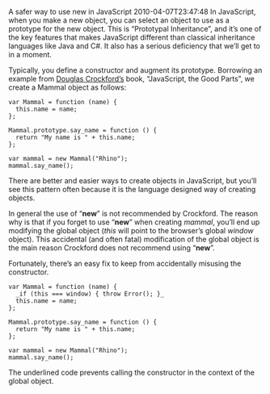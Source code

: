 A safer way to use new in JavaScript
2010-04-07T23:47:48
In JavaScript, when you make a new object, you can select an object to use as a prototype for the new object. This is “Prototypal Inheritance”, and it’s one of the key features that makes JavaScript different than classical inheritance languages like Java and C#. It also has a serious deficiency that we’ll get to in a moment.

Typically, you define a constructor and augment its prototype. Borrowing an example from [Douglas Crockford’s](http://www.crockford.com/) book, “JavaScript, the Good Parts”, we create a Mammal object as follows:
    
    var Mammal = function (name) {  
      this.name = name;  
    };  
      
    Mammal.prototype.say_name = function () {  
      return "My name is " + this.name;  
    };  
      
    var mammal = new Mammal("Rhino");  
    mammal.say_name();

  


There are better and easier ways to create objects in JavaScript, but you’ll see this pattern often because it is the language designed way of creating objects. 

In general the use of “**new**” is not recommended by Crockford. The reason why is that if you forget to use “**new**” when creating _mammal_, you’ll end up modifying the global object (_this_ will point to the browser’s global _window_ object). This accidental (and often fatal) modification of the global object is the main reason Crockford does not recommend using “**new**”.

Fortunately, there’s an easy fix to keep from accidentally misusing the constructor.
    
    var Mammal = function (name) {  
      _if (this === window) { throw Error(); }_  
      this.name = name;  
    };  
      
    Mammal.prototype.say_name = function () {  
      return "My name is " + this.name;  
    };  
      
    var mammal = new Mammal("Rhino");  
    mammal.say_name();

The underlined code prevents calling the constructor in the context of the global object.
